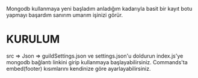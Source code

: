 Mongodb kullanmaya yeni başladım anladığım kadarıyla basit bir kayıt botu yapmayı başardım sanırım umarım işinizi görür.

# KURULUM

src => Json => guildSettings.json ve settings.json'u doldurun index.js'ye mongodb bağlantı linkini girip kullanmaya başlayabilirsiniz. Commands'ta embed(footer) kısımlarını kendinize göre ayarlayabilirsiniz.

